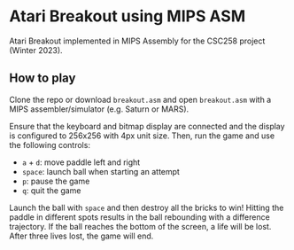 # Atari Breakout using MIPS ASM

Atari Breakout implemented in MIPS Assembly for the CSC258 project (Winter 2023).

## How to play

Clone the repo or download `breakout.asm` and open `breakout.asm` with a MIPS assembler/simulator (e.g. Saturn or MARS).

Ensure that the keyboard and bitmap display are connected and the display is configured to 256x256 with 4px unit size. Then, run the game and use the following controls:

- `a` + `d`: move paddle left and right
- `space`: launch ball when starting an attempt
- `p`: pause the game
- `q`: quit the game

Launch the ball with `space` and then destroy all the bricks to win! Hitting the paddle in different spots results in the ball rebounding with a difference trajectory. If the ball reaches the bottom of the screen, a life will be lost. After three lives lost, the game will end.
